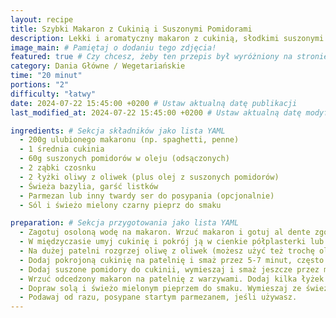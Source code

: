 ```yaml
---
layout: recipe
title: Szybki Makaron z Cukinią i Suszonymi Pomidorami
description: Lekki i aromatyczny makaron z cukinią, słodkimi suszonymi pomidorami i świeżą bazylią. Idealny na szybki obiad.
image_main: # Pamiętaj o dodaniu tego zdjęcia!
featured: true # Czy chcesz, żeby ten przepis był wyróżniony na stronie głównej?
category: Dania Główne / Wegetariańskie
time: "20 minut"
portions: "2"
difficulty: "łatwy"
date: 2024-07-22 15:45:00 +0200 # Ustaw aktualną datę publikacji
last_modified_at: 2024-07-22 15:45:00 +0200 # Ustaw aktualną datę modyfikacji

ingredients: # Sekcja składników jako lista YAML
  - 200g ulubionego makaronu (np. spaghetti, penne)
  - 1 średnia cukinia
  - 60g suszonych pomidorów w oleju (odsączonych)
  - 2 ząbki czosnku
  - 2 łyżki oliwy z oliwek (plus olej z suszonych pomidorów)
  - Świeża bazylia, garść listków
  - Parmezan lub inny twardy ser do posypania (opcjonalnie)
  - Sól i świeżo mielony czarny pieprz do smaku

preparation: # Sekcja przygotowania jako lista YAML
  - Zagotuj osoloną wodę na makaron. Wrzuć makaron i gotuj al dente zgodnie z instrukcją na opakowaniu. Odcedź, zachowując około pół szklanki wody z gotowania.
  - W międzyczasie umyj cukinię i pokrój ją w cienkie półplasterki lub paseczki. Suszone pomidory pokrój w mniejsze kawałki, a czosnek posiekaj drobno.
  - Na dużej patelni rozgrzej oliwę z oliwek (możesz użyć też trochę oleju z suszonych pomidorów, jeśli chcesz). Dodaj czosnek i smaż przez około 30 sekund, aż zacznie pachnieć, ale nie zbrązowieje.
  - Dodaj pokrojoną cukinię na patelnię i smaż przez 5-7 minut, często mieszając, aż zmięknie i lekko się zarumieni.
  - Dodaj suszone pomidory do cukinii, wymieszaj i smaż jeszcze przez minutę.
  - Wrzuć odcedzony makaron na patelnię z warzywami. Dodaj kilka łyżek wody z gotowania makaronu (pozwoli to na utworzenie sosu). Dokładnie wymieszaj.
  - Dopraw solą i świeżo mielonym pieprzem do smaku. Wymieszaj ze świeżymi listkami bazylii.
  - Podawaj od razu, posypane startym parmezanem, jeśli używasz.
---
```

